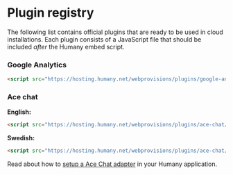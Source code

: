 # Plugin registry
The following list contains official plugins that are ready to be used in cloud installations. Each plugin consists of a JavaScript file that should be included _after_ the Humany embed script.

### Google Analytics
```html
<script src="https://hosting.humany.net/webprovisions/plugins/google-analytics/v1.js"></script>
```

### Ace chat
**English:**
```html
<script src="https://hosting.humany.net/webprovisions/plugins/ace-chat/v1-en.js"></script>
```
**Swedish:**
```html
<script src="https://hosting.humany.net/webprovisions/plugins/ace-chat/v1-se.js"></script>
```
Read about how to [setup a Ace Chat adapter](https://github.com/Humany/humany-docs/blob/master/widgets/adapters/ace-adapter.md) in your Humany application.

